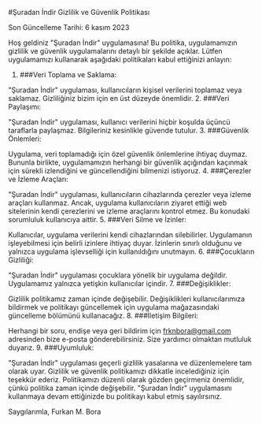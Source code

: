#Şuradan İndir Gizlilik ve Güvenlik Politikası

Son Güncelleme Tarihi: 6 kasım 2023

Hoş geldiniz "Şuradan İndir" uygulamasına! Bu politika, uygulamamızın gizlilik ve güvenlik uygulamalarını detaylı bir şekilde açıklar. Lütfen uygulamamızı kullanarak aşağıdaki politikaları kabul ettiğinizi anlayın:

1. ###Veri Toplama ve Saklama:

"Şuradan İndir" uygulaması, kullanıcıların kişisel verilerini toplamaz veya saklamaz. Gizliliğiniz bizim için en üst düzeyde önemlidir.
2. ###Veri Paylaşımı:

"Şuradan İndir" uygulaması, kullanıcı verilerini hiçbir koşulda üçüncü taraflarla paylaşmaz. Bilgileriniz kesinlikle güvende tutulur.
3. ###Güvenlik Önlemleri:

Uygulama, veri toplamadığı için özel güvenlik önlemlerine ihtiyaç duymaz. Bununla birlikte, uygulamamızın herhangi bir güvenlik açığından kaçınmak için sürekli izlendiğini ve güncellendiğini bilmenizi istiyoruz.
4. ###Çerezler ve İzleme Araçları:

"Şuradan İndir" uygulaması, kullanıcıların cihazlarında çerezler veya izleme araçları kullanmaz. Ancak, uygulama kullanıcıların ziyaret ettiği web sitelerinin kendi çerezlerini ve izleme araçlarını kontrol etmez. Bu konudaki sorumluluk kullanıcıya aittir.
5. ###Veri Silme ve İzinler:

Kullanıcılar, uygulama verilerini kendi cihazlarından silebilirler. Uygulamanın işleyebilmesi için belirli izinlere ihtiyaç duyar. İzinlerin sınırlı olduğunu ve yalnızca uygulama işlevselliği için kullanıldığını unutmayın.
6. ###Çocukların Gizliliği:

"Şuradan İndir" uygulaması çocuklara yönelik bir uygulama değildir. Uygulamamız yalnızca yetişkin kullanıcılar içindir.
7. ###Değişiklikler:

Gizlilik politikamız zaman içinde değişebilir. Değişiklikleri kullanıcılarımıza bildirmek ve politikayı güncellemek için uygulama mağazasındaki güncelleme bölümünü kullanacağız.
8. ###İletişim Bilgileri:

Herhangi bir soru, endişe veya geri bildirim için frknbora@gmail.com adresinden bize e-posta gönderebilirsiniz. Size yardımcı olmaktan mutluluk duyarız.
9. ###Uyumluluk:

"Şuradan İndir" uygulaması geçerli gizlilik yasalarına ve düzenlemelere tam olarak uyar.
Gizlilik ve güvenlik politikamızı dikkatle incelediğiniz için teşekkür ederiz. Politikamızı düzenli olarak gözden geçirmeniz önemlidir, çünkü politika zaman içinde değişebilir. "Şuradan İndir" uygulamasını kullanmaya devam ettiğinizde bu politikayı kabul etmiş sayılırsınız.

Saygılarımla,
Furkan M. Bora




